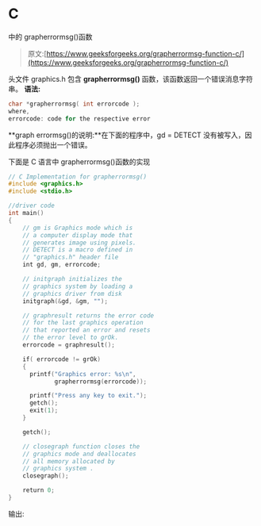 # C

中的 grapherrormsg()函数

> 原文:[https://www.geeksforgeeks.org/grapherrormsg-function-c/](https://www.geeksforgeeks.org/grapherrormsg-function-c/)

头文件 graphics.h 包含 **grapherrormsg()** 函数，该函数返回一个错误消息字符串。
**语法:**

```cpp
char *grapherrormsg( int errorcode );
where,
errorcode: code for the respective error

```

**graph errormsg()的说明:**在下面的程序中，gd = DETECT 没有被写入，因此程序必须抛出一个错误。

下面是 C 语言中 grapherrormsg()函数的实现

```cpp
// C Implementation for grapherrormsg()
#include <graphics.h>
#include <stdio.h>

//driver code
int main()
{
    // gm is Graphics mode which is
    // a computer display mode that
    // generates image using pixels.
    // DETECT is a macro defined in
    // "graphics.h" header file
    int gd, gm, errorcode;

    // initgraph initializes the
    // graphics system by loading a
    // graphics driver from disk
    initgraph(&gd, &gm, "");

    // graphresult returns the error code
    // for the last graphics operation
    // that reported an error and resets
    // the error level to grOk.
    errorcode = graphresult();

    if( errorcode != grOk)
    {
      printf("Graphics error: %s\n", 
             grapherrormsg(errorcode));

      printf("Press any key to exit.");
      getch();
      exit(1);
    }

    getch();

    // closegraph function closes the
    // graphics mode and deallocates
    // all memory allocated by
    // graphics system .
    closegraph();

    return 0;
}
```

输出: